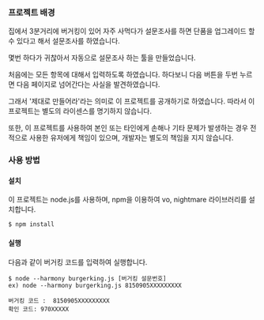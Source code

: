 ### 프로젝트 배경

집에서 3분거리에 버거킹이 있어 자주 사먹다가 설문조사를 하면 단품을 업그레이드 할 수 있다고 해서 설문조사를 하였습니다.

몇번 하다가 귀찮아서 자동으로 설문조사 하는 툴을 만들었습니다. 

처음에는 모든 항목에 대해서 입력하도록 하였습니다. 하다보니 다음 버튼을 두번 누르면 다음 페이지로 넘어간다는 사실을 발견하였습니다. 

그래서 '제대로 만들어라'라는 의미로 이 프로젝트를 공개하기로 하였습니다. 따라서 이 프로젝트는 별도의 라이센스를 명기하지 않습니다.

또한, 이 프로젝트를 사용하여 본인 또는 타인에게 손해나 기타 문제가 발생하는 경우 전적으로 사용한 유저에게 책임이 있으며, 개발자는 별도의 책임을 지지 않습니다.

### 사용 방법

#### 설치

이 프로젝트는 node.js를 사용하며, npm을 이용하여 vo, nightmare 라이브러리를 설치합니다.

	$ npm install

#### 실행

다음과 같이 버거킹 코드를 입력하여 실행합니다.

	$ node --harmony burgerking.js [버거킹 설문번호]
	ex) node --harmony burgerking.js 8150905XXXXXXXXX

	버거킹 코드 :  8150905XXXXXXXXX
	확인 코드: 970XXXXX
